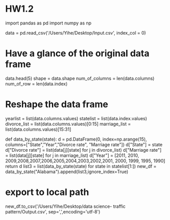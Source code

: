 # HW1.2
import pandas as pd
import numpy as np


data = pd.read_csv('/Users/Yihe/Desktop/Input.csv', index_col = 0)

# Have a glance of the original data frame
data.head(5)
shape = data.shape
num_of_columns = len(data.columns)
num_of_row = len(data.index)


# Reshape the data frame
yearlist = list(data.columns.values)
statelist = list(data.index.values)
divorce_list = list(data.columns.values)[0:15]
marriage_list = list(data.columns.values)[15:31]

def data_by_state(state):
    d = pd.DataFrame(0, index=np.arange(15), columns=["State","Year","Divorce rate", "Marriage rate"])
    d["State"] = state
    d["Divorce rate"] = list(data[j][state] for j in divorce_list)
    d["Marriage rate"] = list(data[j][state] for j in marriage_list)
    d["Year"] = [2011, 2010, 2009,2008,2007,2006,2005,2004,2003,2002,2001, 2000, 1999, 1995, 1990]
    return d
list3 = list(data_by_state(state) for state in statelist[1:])
new_df = data_by_state("Alabama").append(list3,ignore_index=True)

# export to local path

new_df.to_csv('/Users/Yihe/Desktop/data science- traffic pattern/Output.csv', sep=',',encoding='utf-8')
